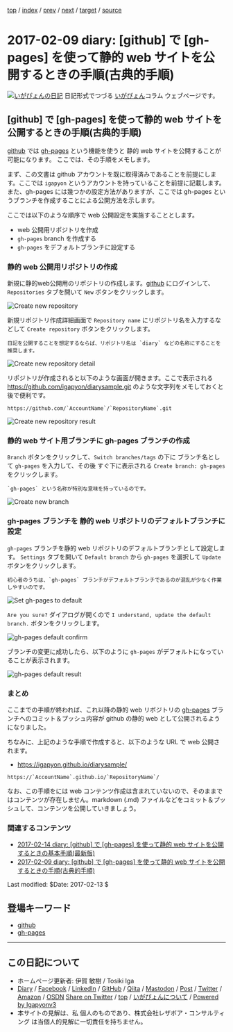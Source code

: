 [top](../index.html) 
 / [index](index.html) 
 / [prev](ig170208.html) 
 / [next](ig170210.html) 
 / [target](https://www.igapyon.jp/igapyon/diary/2017/ig170209.html) 
 / [source](https://github.com/igapyon/diary/blob/master/2017/ig170209.src.md) 

2017-02-09 diary: [github] で [gh-pages] を使って静的 web サイトを公開するときの手順(古典的手順)
=====================================================================================================
[![いがぴょんの日記](https://www.igapyon.jp/igapyon/diary/images/iga202308_64.jpg "いがぴょん")](https://www.igapyon.jp/igapyon/diary/memo/memoigapyon.html) 日記形式でつづる [いがぴょん](https://www.igapyon.jp/igapyon/diary/memo/memoigapyon.html)コラム ウェブページです。

## [github] で [gh-pages] を使って静的 web サイトを公開するときの手順(古典的手順)

[github](../keyword/github.html) では [gh-pages](../keyword/gh-pages.html) という機能を使うと 静的 web サイトを公開することが可能になります。
ここでは、その手順をメモします。

まず、この文書は github アカウントを既に取得済みであることを前提にします。ここでは `igapyon` というアカウントを持っていることを前提に記載します。また、gh-pages には幾つかの設定方法がありますが、ここでは gh-pages というブランチを作成することによる公開方法を示します。

ここでは以下のような順序で web 公開設定を実施することとします。

* web 公開用リポジトリを作成
* `gh-pages` branch を作成する
* `gh-pages` をデフォルトブランチに設定する

### 静的 web 公開用リポジトリの作成

新規に静的web公開用のリポジトリの作成します。[github](../keyword/github.html) にログインして、`Repositories` タブを開いて `New` ボタンをクリックします。

![Create new repository](https://igapyon.github.io/diary/images/2017/20170209-01.png "Create new repository")

新規リポジトリ作成詳細画面で `Repository name` にリポジトリ名を入力するなどして `Create repository` ボタンをクリックします。

```
日記を公開することを想定するならば、リポジトリ名は `diary` などの名称にすることを推奨します。
```

![Create new repository detail](https://igapyon.github.io/diary/images/2017/20170209-02.png "Create new repository detail")

リポジトリが作成されると以下のような画面が開きます。ここで表示される https://github.com/igapyon/diarysample.git のような文字列をメモしておくと後で便利です。

```
https://github.com/`AccountName`/`RepositoryName`.git
```

![Create new repository result](https://igapyon.github.io/diary/images/2017/20170209-03.png "Create new repository result")

### 静的 web サイト用ブランチに gh-pages ブランチの作成

`Branch` ボタンをクリックして、`Switch branches/tags` の下に ブランチ名として `gh-pages` を入力して、その後 すぐ下に表示される `Create branch: gh-pages` をクリックします。

```
`gh-pages` という名称が特別な意味を持っているのです。
```

![Create new branch](https://igapyon.github.io/diary/images/2017/20170209-04.png "Create new branch")

### gh-pages ブランチを 静的 web リポジトリのデフォルトブランチに設定

`gh-pages` ブランチを静的 web リポジトリのデフォルトブランチとして設定します。
`Settings` タブを開いて `Default branch` から `gh-pages` を選択して `Update` ボタンをクリックします。


```
初心者のうちは、`gh-pages` ブランチがデフォルトブランチであるのが混乱が少なく作業しやすいのです。
```

![Set gh-pages to default](https://igapyon.github.io/diary/images/2017/20170209-05.png "Set gh-pages to default")

`Are you sure?` ダイアログが開くので `I understand, update the default branch.` ボタンをクリックします。

![gh-pages default confirm](https://igapyon.github.io/diary/images/2017/20170209-06.png "gh-pages default confirm")

ブランチの変更に成功したら、以下のように `gh-pages` がデフォルトになっていることが表示されます。

![gh-pages default result](https://igapyon.github.io/diary/images/2017/20170209-07.png "gh-pages default result")

### まとめ

ここまでの手順が終われば、これ以降の静的 web リポジトリの [gh-pages](../keyword/gh-pages.html) ブランチへのコミット＆プッシュ内容が github の静的 web として公開されるようになりました。

ちなみに、上記のような手順で作成すると、以下のような URL で web 公開されます。

* https://igapyon.github.io/diarysample/

```
https://`AccountName`.github.io/`RepositoryName`/
```

なお、この手順をには web コンテンツ作成は含まれていないので、そのままではコンテンツが存在しません。markdown (.md) ファイルなどをコミット＆プッシュして、コンテンツを公開していきましょう。

### 関連するコンテンツ

* [2017-02-14 diary: [github] で [gh-pages] を使って静的 web サイトを公開するときの基本手順(最新版)](https://www.igapyon.jp/igapyon/diary/2017/ig170214.html)
* [2017-02-09 diary: [github] で [gh-pages] を使って静的 web サイトを公開するときの手順(古典的手順)](https://www.igapyon.jp/igapyon/diary/2017/ig170209.html)

Last modified: $Date: 2017-02-13 $

## 登場キーワード

* [github](../keyword/github.html)
* [gh-pages](../keyword/gh-pages.html)

----------------------------------------------------------------------------------------------------

## この日記について

* ホームページ更新者: 伊賀 敏樹 / Tosiki Iga
* [Diary](https://www.igapyon.jp/igapyon/diary/) / [Facebook](https://www.facebook.com/igapyon) / [LinkedIn](https://www.linkedin.com/in/toshikiiga) / [GitHub](https://github.com/igapyon) / [Qiita](https://qiita.com/igapyon) / [Mastodon](https://social.vivaldi.net/@igapyon) / [Post](https://post.news/igapyon) / [Twitter](https://twitter.com/ToshikiIga) / [Amazon](https://www.amazon.co.jp/%E4%BC%8A%E8%B3%80-%E6%95%8F%E6%A8%B9/e/B004LTQWCQ) / [OSDN](https://ja.osdn.net/users/iga/)
[Share on Twitter](https://twitter.com/intent/tweet?hashtags=igapyon%2Cdiary%2C%E3%81%84%E3%81%8C%E3%81%B4%E3%82%87%E3%82%93%2Cgithub%2Cgh-pages&text=%5Bgithub%5D+%E3%81%A7+%5Bgh-pages%5D+%E3%82%92%E4%BD%BF%E3%81%A3%E3%81%A6%E9%9D%99%E7%9A%84+web+%E3%82%B5%E3%82%A4%E3%83%88%E3%82%92%E5%85%AC%E9%96%8B%E3%81%99%E3%82%8B%E3%81%A8%E3%81%8D%E3%81%AE%E6%89%8B%E9%A0%86%28%E5%8F%A4%E5%85%B8%E7%9A%84%E6%89%8B%E9%A0%86%29&url=https%3A%2F%2Fwww.igapyon.jp%2Figapyon%2Fdiary%2F2017%2Fig170209.html) / [top](../index.html) / [いがぴょんについて](https://www.igapyon.jp/igapyon/diary/memo/memoigapyon.html) / [Powered by Igapyonv3](https://github.com/igapyon/igapyonv3)
* 本サイトの見解は、私 個人のものであり、株式会社レザボア・コンサルティング は当個人的見解に一切責任を持ちません。 
